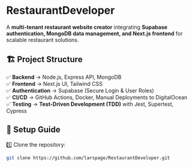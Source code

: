 # RestaurantDeveloper  

A **multi-tenant restaurant website creator** integrating **Supabase authentication, MongoDB data management, and Next.js frontend** for scalable restaurant solutions.  

## 🏗 Project Structure  
✅ **Backend** → Node.js, Express API, MongoDB  
✅ **Frontend** → Next.js UI, Tailwind CSS  
✅ **Authentication** → Supabase (Secure Login & User Roles)  
✅ **CI/CD** → GitHub Actions, Docker, Manual Deployments to DigitalOcean  
✅ **Testing** → **Test-Driven Development (TDD)** with Jest, Supertest, Cypress  

## 🚀 Setup Guide  
1️⃣ Clone the repository:  
```sh
git clone https://github.com/larspage/RestaurantDeveloper.git
